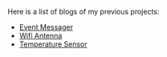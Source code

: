 Here is a list of blogs of my previous projects:
- [Event Messager](https://neatpatel.github.io/eventMessager)
- [Wifi Antenna](https://neatpatel.github.io/wifi-antenna)
- [Temperature Sensor](https://neatpatel.github.io/temperature-sensor)
